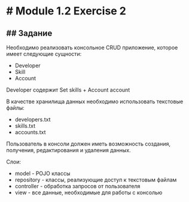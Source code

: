 <h1># Module 1.2 Exercise 2</h1>

<h2>## Задание</h2>

<p>Необходимо реализовать консольное CRUD приложение, которое имеет следующие сущности:
</p>
    <ul>
        <li>Developer</li>
        <li>Skill</li>
        <li>Account</li>
        </ul>
<p>
    Developer содержит Set skills + Account account
</p>
<p>
    В качестве хранилища данных необходимо использовать текстовые файлы:
</p>
<ul>
    <li> developers.txt</li>
    <li>skills.txt</li>
    <li>accounts.txt</li>
</ul>

<p>
    Пользователь в консоли должен иметь возможность создания, получения, редактирования и удаления данных.
</p>
    Слои:
    <ul>
    <li>model - POJO клаcсы</li>
    <li>repository - классы, реализующие доступ к текстовым файлам</li>
    <li>controller - обработка запросов от пользователя</li>
    <li>view - все данные, необходимые для работы с консолью</li>
    </ul>

